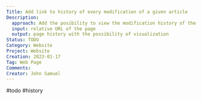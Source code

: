 ```yaml
---
Title: Add link to history of every modification of a given article 
Description: 
  approach: Add the posibility to view the modification history of the article. Explore the possibility of a single page diff.html
  input: relative URL of the page
  output: page history with the possibility of visualization
Status: TODO
Category: Website
Project: Website
Creation: 2023-01-17
Tag: Web Page
Comments:
Creator: John Samuel
---
```


#todo #history 

